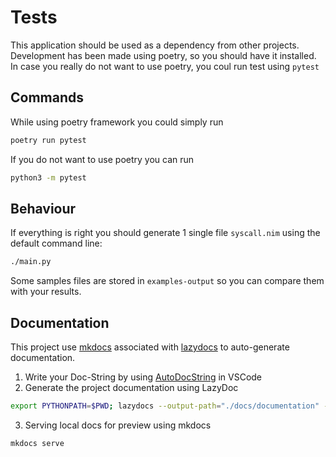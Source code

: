 # Tests
This application should be used as a dependency from other projects. Development has been made using poetry, so you should have it installed.  
In case you really do not want to use poetry, you coul run test using `pytest` 

## Commands
While using poetry framework you could simply run
```bash
poetry run pytest
```

If you do not want to use poetry you can run
```bash
python3 -m pytest
```

## Behaviour
If everything is right you should generate 1 single file `syscall.nim` using the default command line:
```bash
./main.py
```

Some samples files are stored in `examples-output` so you can compare them with your results.

## Documentation
This project use [mkdocs](https://www.mkdocs.org/getting-started/) associated with [lazydocs](https://github.com/ml-tooling/lazydocs) to auto-generate documentation.  

1. Write your Doc-String by using [AutoDocString](https://marketplace.visualstudio.com/items?itemName=njpwerner.autodocstring) in VSCode
2. Generate the project documentation using LazyDoc
```sh
export PYTHONPATH=$PWD; lazydocs --output-path="./docs/documentation" --overview-file="README.md" --src-base-url="https://github.com/x42en/sysplant/blob/master" sysplant/
```
3. Serving local docs for preview using mkdocs
```sh
mkdocs serve
```